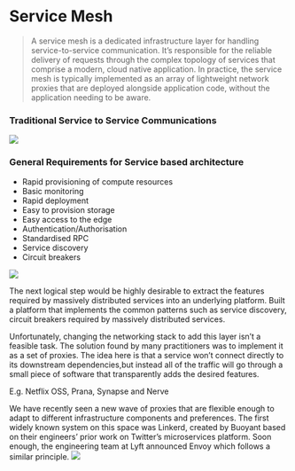 # Service Mesh

> A service mesh is a dedicated infrastructure layer for handling service-to-service communication. It’s responsible for the reliable delivery of requests through the complex topology of services that comprise a modern, cloud native application. In practice, the service mesh is typically implemented as an array of lightweight network proxies that are deployed alongside application code, without the application needing to be aware.

### Traditional Service to Service Communications

![](https://philcalcado.com/img/service-mesh/4.png)

### General Requirements for Service based architecture
- Rapid provisioning of compute resources
- Basic monitoring
- Rapid deployment
- Easy to provision storage
- Easy access to the edge
- Authentication/Authorisation
- Standardised RPC
- Service discovery
- Circuit breakers

![](https://philcalcado.com/img/service-mesh/5.png)

The next logical step would be highly desirable to extract the features required by massively distributed services 
into an underlying platform. Built a platform that implements the common patterns such as service discovery, circuit breakers
required by massively distributed services.


Unfortunately, changing the networking stack to add this layer isn’t a feasible task. The solution found by many practitioners
was to implement it as a set of proxies. The idea here is that a service won’t connect directly to its downstream dependencies,but instead all of the traffic will go through a small piece of software that transparently adds the desired features.

E.g. Netflix OSS, Prana, Synapse and Nerve


We  have recently seen a new wave of proxies that are flexible enough to adapt to different infrastructure components and preferences. The first widely known system on this space was Linkerd, created by Buoyant based on their engineers’ prior work on Twitter’s microservices platform. Soon enough, the engineering team at Lyft announced Envoy which follows a similar principle.
![](https://philcalcado.com/img/service-mesh/6-a.png)
